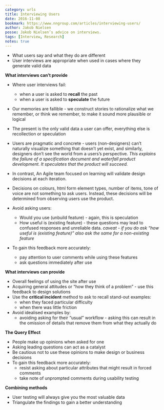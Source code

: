 ```yaml
---
category: urls
title: Interviewing Users
date: 2016-11-08
bookmark: https://www.nngroup.com/articles/interviewing-users/
author: Jakob Nielsen
posse: Jakob Nielsen’s advice on interviews.
tags: [Interview, Research]
notes: true
---
```


* What users say and what they do are different
* User interviews are appropriate when used in cases where they generate valid data

**What interviews can’t provide**

* Where user interviews fail:
  * when a user is asked to **recall** the past
  * when a user is asked to **speculate** the future
* Our memories are fallible - we construct stories to rationalize what we remember, or think we remember, to make it sound more plausible or logical
* The present is the only valid data a user can offer, everything else is recollection or speculation
* Users are pragmatic and concrete - users (non-designers) can’t naturally visualize something that doesn’t yet exist, and similarly, designers don’t see the world from a users’s perspective. _This explains the failure of a specification document and waterfall product development. It speculates that the product will succeed._
* In contrast, An Agile team focused on learning will validate design decisions at each iteration.

* Decisions on colours, html form element types, number of items, tone of voice are not something to ask users. Instead, these decisions will be determined from observing users use the product.

* Avoid asking users:
  * Would you use (unbuild feature) - again, this is speculation
  * How useful is (existing feature) - these questions may lead to confused responses and unreliable data. _caveat - if you do ask “how useful is (existing feature)” also ask the same for a non-existing feature_
* To gain this feedback more accurately:
  * pay attention to user comments while using these features
  * ask questions immediately after use

**What interviews can provide**

* Overall feelings of using the site after use
* Acquiring general attitudes or “how they think of a problem” - use this feedback to design solutions
* Use the **critical incident** method to ask to recall stand-out examples:
  * when they faced particular difficulty
  * when there was little friction
* Avoid idealised examples by:
  * avoiding asking for their “usual” workflow - asking this can result in the omission of details that remove them from what they actually do

**The Query Effect**

* People make up opinions when asked for one
* Asking leading questions can act as a catalyst
* Be cautious not to use these opinions to make design or business decisions
* To gain this feedback more accurately:
  * resist asking about particular attributes that might result in forced comments
  * take note of unprompted comments during usability testing

**Combining methods**

* User testing will always give you the most valuable data
* Triangulate the findings to gain a better understanding
